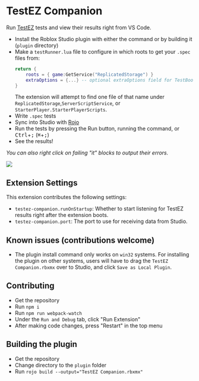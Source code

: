 # TestEZ Companion

Run [TestEZ](https://roblox.github.io/testez/) tests and view their results right from VS Code.

-   Install the Roblox Studio plugin with either the command or by building it (`plugin` directory)
-   Make a `testRunner.lua` file to configure in which roots to get your `.spec` files from:
    ```lua
    return {
    	roots = { game:GetService("ReplicatedStorage") }
    	extraOptions = {...} -- optional extraOptions field for TestBootstrap
    }
    ```
    The extension will attempt to find one file of that name under `ReplicatedStorage`,`ServerScriptService`, or `StarterPlayer.StarterPlayerScripts`.
-   Write `.spec` tests
-   Sync into Studio with [Rojo](https://rojo.space/)
-   Run the tests by pressing the Run button, running the command, or <kbd>Ctrl</kbd>+<kbd>;</kbd> (<kbd>⌘</kbd>+<kbd>;</kbd>)
-   See the results!

_You can also right click on failing "it" blocks to output their errors._

![](https://user-images.githubusercontent.com/39647014/115806038-bdfdc180-a3ee-11eb-9c7c-f85b4491a8bc.png)

## Extension Settings

This extension contributes the following settings:

-   `testez-companion.runOnStartup`: Whether to start listening for TestEZ results right after the extension boots.
-   `testez-companion.port`: The port to use for receiving data from Studio.

## Known issues (contributions welcome)

-   The plugin install command only works on `win32` systems. For installing the plugin on other systems, users will have to drag the `TestEZ Companion.rbxmx` over to Studio, and click `Save as Local Plugin`.

## Contributing

-   Get the repository
-   Run `npm i`
-   Run `npm run webpack-watch`
-   Under the `Run and Debug` tab, click "Run Extension"
-   After making code changes, press "Restart" in the top menu

## Building the plugin

-   Get the repository
-   Change directory to the `plugin` folder
-   Run `rojo build --output="TestEZ Companion.rbxmx"`
